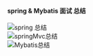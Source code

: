 #### spring & Mybatis 面试 总结
![spring 总结](https://blog.csdn.net/a745233700/article/details/80959716)<br>
![springMvc总结](https://blog.csdn.net/a745233700/article/details/80963758)<br>
![Mybatis总结](https://blog.csdn.net/a745233700/article/details/80977133)<br>